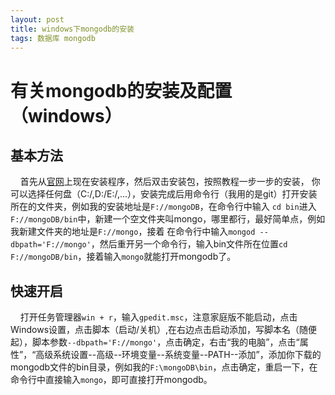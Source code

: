 ```yaml
---
layout: post
title: windows下mongodb的安装
tags: 数据库 mongodb
---
```


# 有关mongodb的安装及配置（windows）

## 基本方法

&nbsp;&nbsp;&nbsp;&nbsp;首先从[官网](https://www.mongodb.com/)上现在安装程序，然后双击安装包，按照教程一步一步的安装，
你可以选择任何盘（C:/,D:/E:/,...），安装完成后用命令行（我用的是git）打开安装所在的文件夹，例如我的安装地址是`F://mongoDB`，在命令行中输入
`cd bin`进入`F://mongoDB/bin`中，新建一个空文件夹叫mongo，哪里都行，最好简单点，例如我新建文件夹的地址是`F://mongo`，接着
在命令行中输入`mongod --dbpath='F://mongo'`，然后重开另一个命令行，输入bin文件所在位置`cd F://mongoDB/bin`，接着输入`mongo`就能打开mongodb了。

## 快速开启

&nbsp;&nbsp;&nbsp;&nbsp;打开任务管理器`win + r`，输入`gpedit.msc`，注意家庭版不能启动，点击Windows设置，点击脚本（启动/关机）,在右边点击启动添加，写脚本名（随便起），脚本参数`--dbpath='F://mongo'`，点击确定，右击“我的电脑”，点击“属性”，“高级系统设置--高级--环境变量--系统变量--PATH--添加”，添加你下载的mongodb文件的bin目录，例如我的`F:\mongoDB\bin`，点击确定，重启一下，在命令行中直接输入`mongo`，即可直接打开mongodb。
